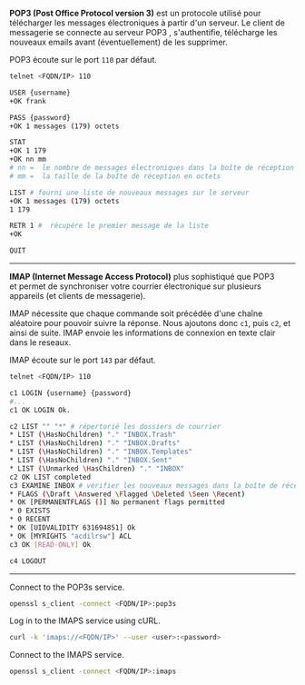 **POP3 (Post Office Protocol version 3)** est un protocole utilisé pour télécharger les messages électroniques à partir d'un serveur. Le client de messagerie se connecte au serveur POP3 , s'authentifie, télécharge les nouveaux emails avant (éventuellement) de les supprimer.

POP3 écoute sur le port `110` par défaut.

```sh
telnet <FQDN/IP> 110

USER {username}
+OK frank

PASS {password}
+OK 1 messages (179) octets

STAT
+OK 1 179
+OK nn mm 
# nn =  le nombre de messages électroniques dans la boîte de réception
# mm =  la taille de la boîte de réception en octets

LIST # fourni une liste de nouveaux messages sur le serveur
+OK 1 messages (179) octets
1 179

RETR 1 #  récupére le premier message de la liste
+OK

QUIT
```

---
**IMAP (Internet Message Access Protocol)** plus sophistiqué que POP3 et permet de synchroniser votre courrier électronique sur plusieurs appareils (et clients de messagerie). 

IMAP nécessite que chaque commande soit précédée d'une chaîne aléatoire pour pouvoir suivre la réponse. Nous ajoutons donc `c1`, puis `c2`, et ainsi de suite.
IMAP envoie les informations de connexion en texte clair dans le reseaux.

IMAP écoute sur le port `143` par défaut.

```sh
telnet <FQDN/IP> 110

c1 LOGIN {username} {password}
#...
c1 OK LOGIN Ok.

c2 LIST "" "*" # répertorié les dossiers de courrier
* LIST (\HasNoChildren) "." "INBOX.Trash"
* LIST (\HasNoChildren) "." "INBOX.Drafts"
* LIST (\HasNoChildren) "." "INBOX.Templates"
* LIST (\HasNoChildren) "." "INBOX.Sent"
* LIST (\Unmarked \HasChildren) "." "INBOX"
c2 OK LIST completed
c3 EXAMINE INBOX # vérifier les nouveaux messages dans la boîte de réception
* FLAGS (\Draft \Answered \Flagged \Deleted \Seen \Recent)
* OK [PERMANENTFLAGS ()] No permanent flags permitted
* 0 EXISTS
* 0 RECENT
* OK [UIDVALIDITY 631694851] Ok
* OK [MYRIGHTS "acdilrsw"] ACL
c3 OK [READ-ONLY] Ok

c4 LOGOUT
```

---
Connect to the POP3s service.

```sh
openssl s_client -connect <FQDN/IP>:pop3s
```

Log in to the IMAPS service using cURL.

```sh
curl -k 'imaps://<FQDN/IP>' --user <user>:<password>
```

Connect to the IMAPS service.

```sh
openssl s_client -connect <FQDN/IP>:imaps
```
